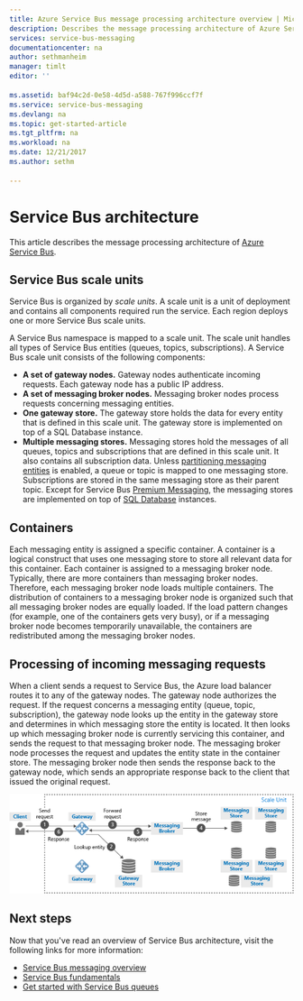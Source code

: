 ```yaml
---
title: Azure Service Bus message processing architecture overview | Microsoft Docs
description: Describes the message processing architecture of Azure Service Bus.
services: service-bus-messaging
documentationcenter: na
author: sethmanheim
manager: timlt
editor: ''

ms.assetid: baf94c2d-0e58-4d5d-a588-767f996ccf7f
ms.service: service-bus-messaging
ms.devlang: na
ms.topic: get-started-article
ms.tgt_pltfrm: na
ms.workload: na
ms.date: 12/21/2017
ms.author: sethm

---
```

# Service Bus architecture

This article describes the message processing architecture of [Azure Service Bus](https://azure.microsoft.com/services/service-bus/).

## Service Bus scale units

Service Bus is organized by *scale units*. A scale unit is a unit of deployment and contains all components required run the service. Each region deploys one or more Service Bus scale units.

A Service Bus namespace is mapped to a scale unit. The scale unit handles all types of Service Bus entities (queues, topics, subscriptions). A Service Bus scale unit consists of the following components:

* **A set of gateway nodes.** Gateway nodes authenticate incoming requests. Each gateway node has a public IP address.
* **A set of messaging broker nodes.** Messaging broker nodes process requests concerning messaging entities.
* **One gateway store.** The gateway store holds the data for every entity that is defined in this scale unit. The gateway store is implemented on top of a SQL Database instance.
* **Multiple messaging stores.** Messaging stores hold the messages of all queues, topics and subscriptions that are defined in this scale unit. It also contains all subscription data. Unless [partitioning messaging entities](service-bus-partitioning.md) is enabled, a queue or topic is mapped to one messaging store. Subscriptions are stored in the same messaging store as their parent topic. Except for Service Bus [Premium Messaging](service-bus-premium-messaging.md), the messaging stores are implemented on top of [SQL Database](https://azure.microsoft.com/services/sql-database/) instances.

## Containers

Each messaging entity is assigned a specific container. A container is a logical construct that uses one messaging store to store all relevant data for this container. Each container is assigned to a messaging broker node. Typically, there are more containers than messaging broker nodes. Therefore, each messaging broker node loads multiple containers. The distribution of containers to a messaging broker node is organized such that all messaging broker nodes are equally loaded. If the load pattern changes (for example, one of the containers gets very busy), or if a messaging broker node becomes temporarily unavailable, the containers are redistributed among the messaging broker nodes.

## Processing of incoming messaging requests

When a client sends a request to Service Bus, the Azure load balancer routes it to any of the gateway nodes. The gateway node authorizes the request. If the request concerns a messaging entity (queue, topic, subscription), the gateway node looks up the entity in the gateway store and determines in which messaging store the entity is located. It then looks up which messaging broker node is currently servicing this container, and sends the request to that messaging broker node. The messaging broker node processes the request and updates the entity state in the container store. The messaging broker node then sends the response back to the gateway node, which sends an appropriate response back to the client that issued the original request.

![Processing of Incoming Messaging Requests](./media/service-bus-architecture/IC690644.png)

## Next steps

Now that you've read an overview of Service Bus architecture, visit the following links for more information:

* [Service Bus messaging overview](service-bus-messaging-overview.md)
* [Service Bus fundamentals](service-bus-fundamentals-hybrid-solutions.md)
* [Get started with Service Bus queues](service-bus-dotnet-get-started-with-queues.md)


